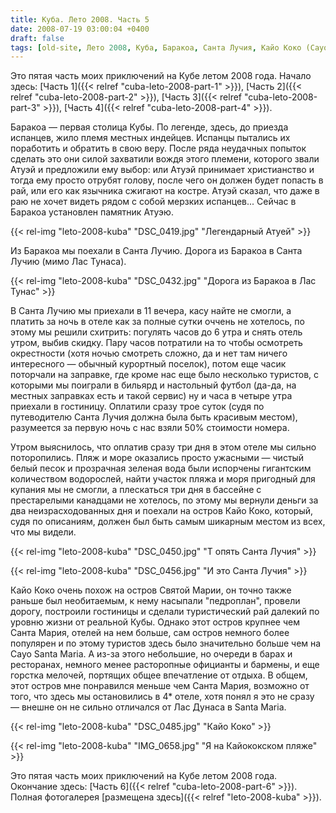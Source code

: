 ```yaml
---
title: Куба. Лето 2008. Часть 5
date: 2008-07-19 03:00:04 +0400
draft: false
tags: [old-site, Лето 2008, Куба, Баракоа, Санта Лучия, Кайо Коко (Cayo Coco), лето, Кайо Коко, Отдых, Путешествия]
---
```

Это пятая часть моих приключений на Кубе летом 2008 года. Начало здесь: [Часть 1]({{< relref "cuba-leto-2008-part-1" >}}), [Часть 2]({{< relref "cuba-leto-2008-part-2" >}}), [Часть 3]({{< relref "cuba-leto-2008-part-3" >}}), [Часть 4]({{< relref "cuba-leto-2008-part-4" >}}).

Баракоа — первая столица Кубы. По легенде, здесь, до приезда испанцев, жило племя местных индейцев. Испанцы пытались их поработить и обратить в свою веру. После ряда неудачных попыток сделать это они силой захватили вождя этого племени, которого звали Атуэй и предложили ему выбор: или Атуэй принимает христианство и тогда ему просто отрубят голову, после чего он должен будет попасть в рай, или его как язычника сжигают на костре. Атуэй сказал, что даже в раю не хочет видеть рядом с собой мерзких испанцев... Сейчас в Баракоа установлен памятник Атуэю.

{{< rel-img "leto-2008-kuba" "DSC_0419.jpg" "Легендарный Атуей" >}}

Из Баракоа мы поехали в Санта Лучию. Дорога из Баракоа в Санта Лучию (мимо Лас Тунаса).

{{< rel-img "leto-2008-kuba" "DSC_0432.jpg" "Дорога из Баракоа в Лас Тунас" >}}

В Санта Лучию мы приехали в 11 вечера, касу найте не смогли, а платить за ночь в отеле как за полные сутки оччень не хотелось, по этому мы решили схитрить: погулять часов до 6 утра и снять отель утром, выбив скидку. Пару часов потратили на то чтобы осмотреть окрестности (хотя ночью смотреть сложно, да и нет там ничего интересного — обычный курортный поселок), потом еще часик поторчали на заправке, где кроме нас еще было несколько туристов, с которыми мы поиграли в бильярд и настольный футбол (да-да, на местных заправках есть и такой сервис) ну и часа в четыре утра приехали в гостиницу. Оплатили сразу трое суток (судя по путеводителю Санта Лучия должна была быть красивым местом), разумеется за первую ночь с нас взяли 50% стоимости номера.

Утром выяснилось, что оплатив сразу три дня в этом отеле мы сильно поторопились. Пляж и море оказались просто ужасными — чистый белый песок и прозрачная зеленая вода были испорчены гигантским количеством водорослей, найти участок пляжа и моря пригодный для купания мы не смогли, а плескаться три дня в бассейне с престарелыми канадцами не хотелось, по этому мы вернули деньги за два неизрасходованных дня и поехали на остров Кайо Коко, который, судя по описаниям, должен был быть самым шикарным местом из всех, что мы видели.

{{< rel-img "leto-2008-kuba" "DSC_0450.jpg" "Т опять Санта Лучия" >}}

{{< rel-img "leto-2008-kuba" "DSC_0456.jpg" "И это Санта Лучия" >}}

Кайо Коко очень похож на остров Святой Марии, он точно также раньше был необитаемым, к нему насыпали "педроплан", провели дорогу, построили гостиницы и сделали туристический рай далекий по уровню жизни от реальной Кубы. Однако этот остров крупнее чем Санта Мария, отелей на нем больше, сам остров немного более популярен и по этому туристов здесь было значительно больше чем на Cayo Santa Maria. А из-за этого небольшие, но очереди в барах и ресторанах, немного менее расторопные официанты и бармены, и еще горстка мелочей, портящих общее впечатление от отдыха. В общем, этот остров мне понравился меньше чем Санта Мария, возможно от того, что здесь мы остановились в 4* отеле, хотя понял я это не сразу — внешне он не сильно отличался от Лас Дунаса в Santa Maria.

{{< rel-img "leto-2008-kuba" "DSC_0485.jpg" "Кайо Коко" >}}

{{< rel-img "leto-2008-kuba" "IMG_0658.jpg" "Я на Кайококском пляже" >}}

Это пятая часть моих приключений на Кубе летом 2008 года. Окончание здесь: [Часть 6]({{< relref "cuba-leto-2008-part-6" >}}). Полная фотогалерея [размещена здесь]({{< relref "leto-2008-kuba" >}}).